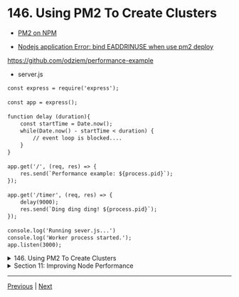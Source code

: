 # 146. Using PM2 To Create Clusters

-   [PM2 on NPM](https://www.npmjs.com/package/pm2)

-   [Nodejs application Error: bind EADDRINUSE when use pm2 deploy](https://stackoverflow.com/questions/18687877/nodejs-application-error-bind-eaddrinuse-when-use-pm2-deploy)

https://github.com/odziem/performance-example

- server.js
```
const express = require('express');

const app = express();

function delay (duration){
    const startTime = Date.now();
    while(Date.now() - startTime < duration) {
        // event loop is blocked....
    }
}

app.get('/', (req, res) => {
    res.send(`Performance example: ${process.pid}`);
});

app.get('/timer', (req, res) => {
    delay(9000);
    res.send(`Ding ding ding! ${process.pid}`);
});

console.log('Running sever.js...')
console.log('Worker process started.');
app.listen(3000);
```

<details>
  <summary> 146. Using PM2 To Create Clusters </summary>

  - install PM2 `npm install pm2` (Note you can not use pm2 command)

  - install PM2 `npm install pm2 -g` or `sudo npm install pm2 -g` (Note you can use pm2 command)

  - run server.js `pm2 start server.js` then stop server.js `pm2 stop server.js` if needed

<p align="center" >
    <img src="../imags/146_Using-PM2-To-Create-Clusters.png" width="90%" > 
    <img src="../imags/146_Using-PM2-To-Create-Clusters_2.png" width="90%" > 
</p>  

  - run server.js `pm2 start server.js -i max` 

<p align="center" >
    <img src="../imags/146_Using-PM2-To-Create-Clusters_3.png" width="90%" > 
</p>   

  - run server.js `pm2 logs` 

<p align="center" >
    <img src="../imags/146_Using-PM2-To-Create-Clusters_4.png" width="90%" > 
</p>     

</details>    

<details>
  <summary> Section 11: Improving Node Performance </summary>

  - [Codebase: performance-example](../src/11_performance-example/)

</details>

---

[Previous](./145_The-PM2-Tool.md) | [Next]()